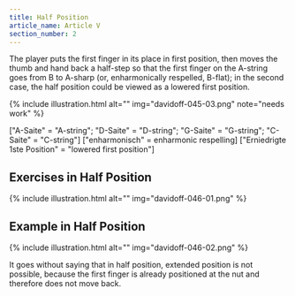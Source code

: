 ```yaml
---
title: Half Position
article_name: Article V
section_number: 2
---
```


The player puts the first finger in its place in first position, then moves the thumb and hand back a half-step so that the first finger on the A-string goes from B to A-sharp (or, enharmonically respelled, B-flat); in the second case, the half position could be viewed as a lowered first position.

{% include illustration.html alt="" img="davidoff-045-03.png" note="needs work" %}

["A-Saite" = "A-string"; "D-Saite" = "D-string"; "G-Saite" = "G-string"; "C-Saite" = "C-string"]
["enharmonisch" = enharmonic respelling]
["Erniedrigte 1ste Position" = "lowered first position"]

## Exercises in Half Position

{% include illustration.html alt="" img="davidoff-046-01.png" %}

## Example in Half Position

{% include illustration.html alt="" img="davidoff-046-02.png" %}

It goes without saying that in half position, extended position is not possible, because the first finger is already positioned at the nut and therefore does not move back.

